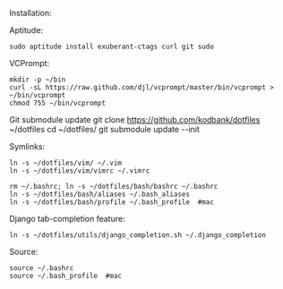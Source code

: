Installation:

Aptitude:

	sudo aptitude install exuberant-ctags curl git sudo

VCPrompt:

	mkdir -p ~/bin
	curl -sL https://raw.github.com/djl/vcprompt/master/bin/vcprompt > ~/bin/vcprompt
	chmod 755 ~/bin/vcprompt

Git submodule update
	git clone https://github.com/kodbank/dotfiles ~/dotfiles
	cd ~/dotfiles/
	git submodule update --init


Symlinks:
	
	ln -s ~/dotfiles/vim/ ~/.vim
	ln -s ~/dotfiles/vim/vimrc ~/.vimrc
	
	rm ~/.bashrc; ln -s ~/dotfiles/bash/bashrc ~/.bashrc
	ln -s ~/dotfiles/bash/aliases ~/.bash_aliases
	ln -s ~/dotfiles/bash/profile ~/.bash_profile  #mac
	

Django tab-completion feature:

	ln -s ~/dotfiles/utils/django_completion.sh ~/.django_completion

Source:

	source ~/.bashrc
	source ~/.bash_profile  #mac
